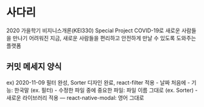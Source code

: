 # 사다리
2020 가을학기 비지니스개론(KEI330) Special Project
COVID-19로 새로운 사람들을 만나기 어려워진 지금, 새로운 사람들을 편리하고 안전하게 만날 수 있도록 도와주는 플랫폼

## 커밋 메세지 양식
ex) 2020-11-09 필터 완성, Sorter 디자인 완료, react-filter 적용
    - 날짜 처음에
    - 기능: 한국말 (ex. 필터)
    - 수정한 파일 중에 중요한 파일: 파일 이름 그대로 (ex. Sorter)
    - 새로운 라이브러리 적용 — react-native-modal: 영어 그대로
